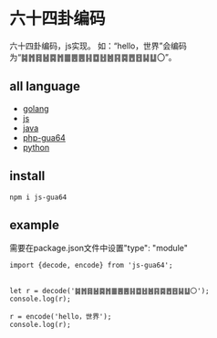 # 六十四卦编码

六十四卦编码，js实现。
如：“hello，世界”会编码为“䷯䷬䷿䷶䷸䷬䷀䷌䷌䷎䷼䷲䷰䷳䷸䷘䷔䷭䷒〇”。

## all language

* [golang](https://github.com/lizongying/go-gua64)
* [js](https://github.com/lizongying/js-gua64)
* [java](https://github.com/lizongying/java-gua64)
* [php-gua64](https://github.com/lizongying/php-gua64)
* [python](https://github.com/lizongying/pygua64)

## install

```
npm i js-gua64
```

## example

需要在package.json文件中设置"type": "module"

```
import {decode, encode} from 'js-gua64';


let r = decode('䷯䷬䷿䷶䷸䷬䷀䷌䷌䷎䷼䷲䷰䷳䷸䷘䷔䷭䷒〇');
console.log(r);

r = encode('hello，世界');
console.log(r);
```